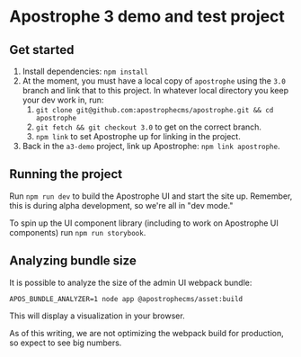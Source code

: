 # Apostrophe 3 demo and test project

## Get started

1. Install dependencies: `npm install`
2. At the moment, you must have a local copy of `apostrophe` using the `3.0` branch and link that to this project. In whatever local directory you keep your dev work in, run:
   1. `git clone git@github.com:apostrophecms/apostrophe.git && cd apostrophe`
   2. `git fetch && git checkout 3.0` to get on the correct branch.
   3. `npm link` to set Apostrophe up for linking in the project.
3. Back in the `a3-demo` project, link up Apostrophe: `npm link apostrophe`.

## Running the project

Run `npm run dev` to build the Apostrophe UI and start the site up. Remember, this is during alpha development, so we're all in "dev mode."

To spin up the UI component library (including to work on Apostrophe UI components) run `npm run storybook`.

## Analyzing bundle size

It is possible to analyze the size of the admin UI webpack bundle:

```
APOS_BUNDLE_ANALYZER=1 node app @apostrophecms/asset:build
```

This will display a visualization in your browser.

As of this writing, we are not optimizing the webpack build for production, so expect to see big numbers.
